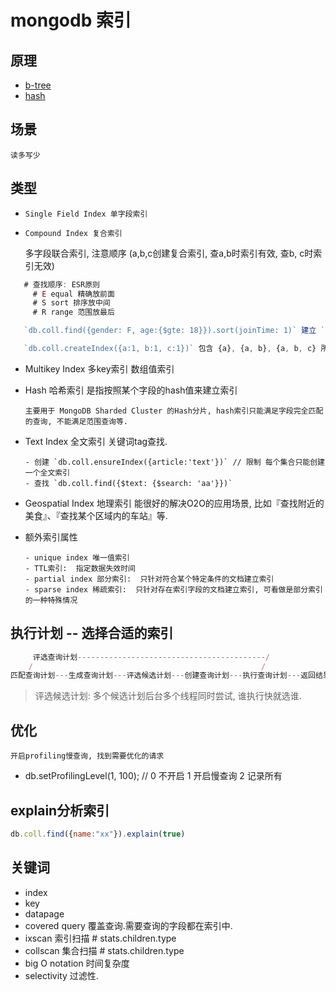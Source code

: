 # mongodb 索引

## 原理  

- [b-tree](ds-b-tree.md)
- [hash](ds-hash.md)

## 场景  

    读多写少  

## 类型  

- `Single Field Index 单字段索引`

- `Compound Index 复合索引`

    多字段联合索引, 注意顺序 (a,b,c创建复合索引, 查a,b时索引有效, 查b, c时索引无效)

```js
   # 查找顺序: ESR原则
     # E equal 精确放前面
     # S sort 排序放中间
     # R range 范围放最后

   `db.coll.find({gender: F, age:{$gte: 18}}).sort(joinTime: 1)` 建立 `{gender:1, joinTime:1, age:1}` 的联合索引最佳.  

   `db.coll.createIndex({a:1, b:1, c:1})` 包含 {a}, {a, b}, {a, b, c} 所以建立索引的顺序很重要
```

- Multikey Index 多key索引 数组值索引  

- Hash 哈希索引 是指按照某个字段的hash值来建立索引
  
      主要用于 MongoDB Sharded Cluster 的Hash分片, hash索引只能满足字段完全匹配的查询, 不能满足范围查询等.  

- Text Index 全文索引 关键词tag查找.  

      - 创建 `db.coll.ensureIndex({article:'text'})` // 限制 每个集合只能创建一个全文索引
      - 查找 `db.coll.find({$text: {$search: 'aa'}})`

- Geospatial Index 地理索引 能很好的解决O2O的应用场景, 比如『查找附近的美食』、『查找某个区域内的车站』等.  

- 额外索引属性  

      - unique index 唯一值索引  
      - TTL索引:  指定数据失效时间  
      - partial index 部分索引:  只针对符合某个特定条件的文档建立索引  
      - sparse index 稀疏索引:  只针对存在索引字段的文档建立索引, 可看做是部分索引的一种特殊情况  

## 执行计划 -- 选择合适的索引

```js
     评选查询计划------------------------------------------/
    /                                                   /
匹配查询计划---生成查询计划---评选候选计划---创建查询计划---执行查询计划---返回结果
```

> 评选候选计划: 多个候选计划后台多个线程同时尝试, 谁执行快就选谁.

## 优化  

    开启profiling慢查询, 找到需要优化的请求  

- db.setProfilingLevel(1, 100); // 0 不开启 1 开启慢查询 2 记录所有  
  
## explain分析索引

```js
db.coll.find({name:"xx"}).explain(true)
```

## 关键词

- index
- key
- datapage
- covered query 覆盖查询.需要查询的字段都在索引中.
- ixscan 索引扫描 # stats.children.type
- collscan 集合扫描 # stats.children.type
- big O notation 时间复杂度
- selectivity 过滤性.
  